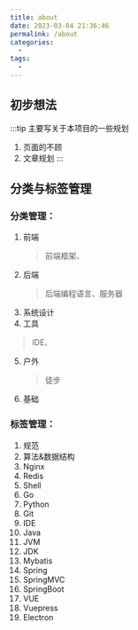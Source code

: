 ```yaml
---
title: about
date: 2023-03-04 21:36:46
permalink: /about
categories:
  - 
tags:
  - 
---
```

## 初步想法
:::tip
主要写关于本项目的一些规划
1. 页面的不顾
2. 文章规划
:::

## 分类与标签管理
### 分类管理：
1. 前端
   > 前端框架、
2. 后端
   > 后端编程语言、服务器
3. 系统设计
4. 工具
  > IDE、
5. 户外
   > 徒步
6. 基础


### 标签管理：
1. 规范
2. 算法&数据结构
3. Nginx
4. Redis
5. Shell
6. Go
7. Python
8. Git
9. IDE
10. Java
11. JVM
12. JDK
13. Mybatis
14. Spring
15. SpringMVC
16. SpringBoot
17. VUE
18. Vuepress
19. Electron